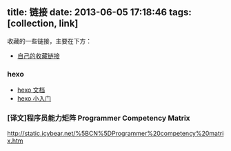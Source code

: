 title: 链接
date: 2013-06-05 17:18:46
tags: [collection, link]
---

收藏的一些链接，主要在下方：

* [自己的收藏链接](https://github.com/whatot/cn-links)

<!--more-->

### hexo

* [hexo 文档](http://zespia.tw/hexo/zh-CN/)
* [hexo 小入门](http://zipperary.com/categories/hexo/)


### [译文]程序员能力矩阵 Programmer Competency Matrix

http://static.icybear.net/%5BCN%5DProgrammer%20competency%20matrix.htm
